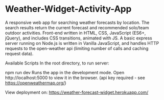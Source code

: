 # Weather-Widget-Activity-App
A responsive web app for searching weather forecasts by location. The search results return the current forecast and recommended solo/team outdoor activities. Front-end written in HTML, CSS, JavaScript (ES6+, jQuery), and includes CSS transitions, animated with JS. A basic express server running on Node.js is written in Vanilla JavaScript, and handles HTTP requests to the open-weather api (limiting number of calls and caching request data).

Available Scripts
In the root directory, to run server:

npm run dev
Runs the app in the development mode.
Open http://localhost:5000 to view it in the browser. (api key required - see https://openweathermap.org/)

View deployment on: https://weather-forecast-widget.herokuapp.com/
